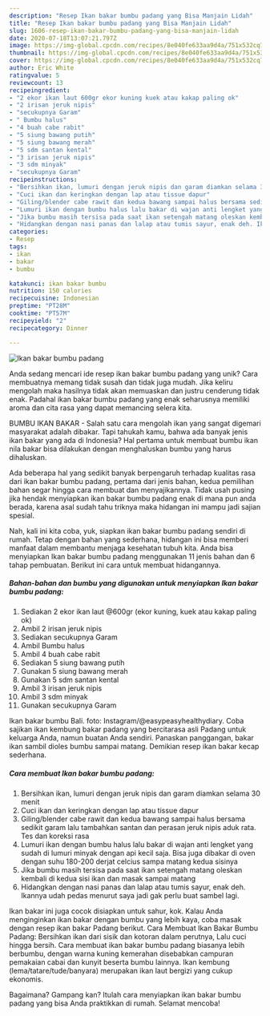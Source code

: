 ```yaml
---
description: "Resep Ikan bakar bumbu padang yang Bisa Manjain Lidah"
title: "Resep Ikan bakar bumbu padang yang Bisa Manjain Lidah"
slug: 1606-resep-ikan-bakar-bumbu-padang-yang-bisa-manjain-lidah
date: 2020-07-18T13:07:21.797Z
image: https://img-global.cpcdn.com/recipes/8e040fe633aa9d4a/751x532cq70/ikan-bakar-bumbu-padang-foto-resep-utama.jpg
thumbnail: https://img-global.cpcdn.com/recipes/8e040fe633aa9d4a/751x532cq70/ikan-bakar-bumbu-padang-foto-resep-utama.jpg
cover: https://img-global.cpcdn.com/recipes/8e040fe633aa9d4a/751x532cq70/ikan-bakar-bumbu-padang-foto-resep-utama.jpg
author: Eric White
ratingvalue: 5
reviewcount: 13
recipeingredient:
- "2 ekor ikan laut 600gr ekor kuning kuek atau kakap paling ok"
- "2 irisan jeruk nipis"
- "secukupnya Garam"
- " Bumbu halus"
- "4 buah cabe rabit"
- "5 siung bawang putih"
- "5 siung bawang merah"
- "5 sdm santan kental"
- "3 irisan jeruk nipis"
- "3 sdm minyak"
- "secukupnya Garam"
recipeinstructions:
- "Bersihkan ikan, lumuri dengan jeruk nipis dan garam diamkan selama 30 menit"
- "Cuci ikan dan keringkan dengan lap atau tissue dapur"
- "Giling/blender cabe rawit dan kedua bawang sampai halus bersama sedikit garam lalu tambahkan santan dan perasan jeruk nipis aduk rata. Tes dan koreksi rasa"
- "Lumuri ikan dengan bumbu halus lalu bakar di wajan anti lengket yang sudah di lumuri minyak dengan api kecil saja. Bisa juga dibakar di oven dengan suhu 180-200 derjat celcius sampa matang kedua sisinya"
- "Jika bumbu masih tersisa pada saat ikan setengah matang oleskan kembali di kedua sisi ikan dan masak sampai matang"
- "Hidangkan dengan nasi panas dan lalap atau tumis sayur, enak deh. Ikannya udah pedas menurut saya jadi gak perlu buat sambel lagi."
categories:
- Resep
tags:
- ikan
- bakar
- bumbu

katakunci: ikan bakar bumbu 
nutrition: 150 calories
recipecuisine: Indonesian
preptime: "PT28M"
cooktime: "PT57M"
recipeyield: "2"
recipecategory: Dinner

---
```



![Ikan bakar bumbu padang](https://img-global.cpcdn.com/recipes/8e040fe633aa9d4a/751x532cq70/ikan-bakar-bumbu-padang-foto-resep-utama.jpg)

Anda sedang mencari ide resep ikan bakar bumbu padang yang unik? Cara membuatnya memang tidak susah dan tidak juga mudah. Jika keliru mengolah maka hasilnya tidak akan memuaskan dan justru cenderung tidak enak. Padahal ikan bakar bumbu padang yang enak seharusnya memiliki aroma dan cita rasa yang dapat memancing selera kita.

BUMBU IKAN BAKAR - Salah satu cara mengolah ikan yang sangat digemari masyarakat adalah dibakar. Tapi tahukah kamu, bahwa ada banyak jenis ikan bakar yang ada di Indonesia? Hal pertama untuk membuat bumbu ikan nila bakar bisa dilakukan dengan menghaluskan bumbu yang harus dihaluskan.

Ada beberapa hal yang sedikit banyak berpengaruh terhadap kualitas rasa dari ikan bakar bumbu padang, pertama dari jenis bahan, kedua pemilihan bahan segar hingga cara membuat dan menyajikannya. Tidak usah pusing jika hendak menyiapkan ikan bakar bumbu padang enak di mana pun anda berada, karena asal sudah tahu triknya maka hidangan ini mampu jadi sajian spesial.


Nah, kali ini kita coba, yuk, siapkan ikan bakar bumbu padang sendiri di rumah. Tetap dengan bahan yang sederhana, hidangan ini bisa memberi manfaat dalam membantu menjaga kesehatan tubuh kita. Anda bisa menyiapkan Ikan bakar bumbu padang menggunakan 11 jenis bahan dan 6 tahap pembuatan. Berikut ini cara untuk membuat hidangannya.

<!--inarticleads1-->

##### Bahan-bahan dan bumbu yang digunakan untuk menyiapkan Ikan bakar bumbu padang:

1. Sediakan 2 ekor ikan laut @600gr (ekor kuning, kuek atau kakap paling ok)
1. Ambil 2 irisan jeruk nipis
1. Sediakan secukupnya Garam
1. Ambil  Bumbu halus
1. Ambil 4 buah cabe rabit
1. Sediakan 5 siung bawang putih
1. Gunakan 5 siung bawang merah
1. Gunakan 5 sdm santan kental
1. Ambil 3 irisan jeruk nipis
1. Ambil 3 sdm minyak
1. Gunakan secukupnya Garam


Ikan bakar bumbu Bali. foto: Instagram/@easypeasyhealthydiary. Coba sajikan ikan kembung bakar padang yang bercitarasa asli Padang untuk keluarga Anda, namun buatan Anda sendiri. Panaskan panggangan, bakar ikan sambil dioles bumbu sampai matang. Demikian resep ikan bakar kecap sederhana. 

<!--inarticleads2-->

##### Cara membuat Ikan bakar bumbu padang:

1. Bersihkan ikan, lumuri dengan jeruk nipis dan garam diamkan selama 30 menit
1. Cuci ikan dan keringkan dengan lap atau tissue dapur
1. Giling/blender cabe rawit dan kedua bawang sampai halus bersama sedikit garam lalu tambahkan santan dan perasan jeruk nipis aduk rata. Tes dan koreksi rasa
1. Lumuri ikan dengan bumbu halus lalu bakar di wajan anti lengket yang sudah di lumuri minyak dengan api kecil saja. Bisa juga dibakar di oven dengan suhu 180-200 derjat celcius sampa matang kedua sisinya
1. Jika bumbu masih tersisa pada saat ikan setengah matang oleskan kembali di kedua sisi ikan dan masak sampai matang
1. Hidangkan dengan nasi panas dan lalap atau tumis sayur, enak deh. Ikannya udah pedas menurut saya jadi gak perlu buat sambel lagi.


Ikan bakar ini juga cocok disiapkan untuk sahur, kok. Kalau Anda menginginkan ikan bakar dengan bumbu yang lebih kaya, coba masak dengan resep ikan bakar Padang berikut. Cara Membuat Ikan Bakar Bumbu Padang: Bersihkan ikan dari sisik dan kotoran dalam perutnya, Lalu cuci hingga bersih. Cara membuat ikan bakar bumbu padang biasanya lebih berbumbu, dengan warna kuning kemerahan disebabkan campuran pemakaian cabai dan kunyit beserta bumbu lainnya. Ikan kembung (lema/tatare/tude/banyara) merupakan ikan laut bergizi yang cukup ekonomis. 

Bagaimana? Gampang kan? Itulah cara menyiapkan ikan bakar bumbu padang yang bisa Anda praktikkan di rumah. Selamat mencoba!
